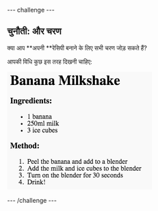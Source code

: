 \--- challenge \---

## चुनौती: और चरण

क्या आप **अपनी **रेसिपी बनाने के लिए सभी चरण जोड़ सकते हैं?

आपकी विधि कुछ इस तरह दिखनी चाहिए:

![स्क्रीनशॉट](images/recipe-more-method.png)

\--- /challenge \---